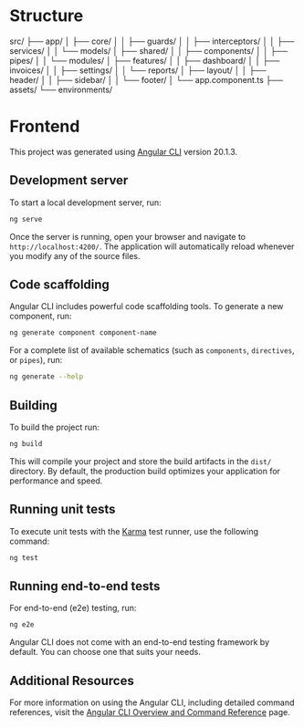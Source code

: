 # Structure

src/
├── app/
│   ├── core/
│   │   ├── guards/
│   │   ├── interceptors/
│   │   ├── services/
│   │   └── models/
│   ├── shared/
│   │   ├── components/
│   │   ├── pipes/
│   │   └── modules/
│   ├── features/
│   │   ├── dashboard/
│   │   ├── invoices/
│   │   ├── settings/
│   │   └── reports/
│   ├── layout/
│   │   ├── header/
│   │   ├── sidebar/
│   │   └── footer/
│   └── app.component.ts
├── assets/
└── environments/

# Frontend

This project was generated using [Angular CLI](https://github.com/angular/angular-cli) version 20.1.3.

## Development server

To start a local development server, run:

```bash
ng serve
```

Once the server is running, open your browser and navigate to `http://localhost:4200/`. The application will automatically reload whenever you modify any of the source files.

## Code scaffolding

Angular CLI includes powerful code scaffolding tools. To generate a new component, run:

```bash
ng generate component component-name
```

For a complete list of available schematics (such as `components`, `directives`, or `pipes`), run:

```bash
ng generate --help
```

## Building

To build the project run:

```bash
ng build
```

This will compile your project and store the build artifacts in the `dist/` directory. By default, the production build optimizes your application for performance and speed.

## Running unit tests

To execute unit tests with the [Karma](https://karma-runner.github.io) test runner, use the following command:

```bash
ng test
```

## Running end-to-end tests

For end-to-end (e2e) testing, run:

```bash
ng e2e
```

Angular CLI does not come with an end-to-end testing framework by default. You can choose one that suits your needs.

## Additional Resources

For more information on using the Angular CLI, including detailed command references, visit the [Angular CLI Overview and Command Reference](https://angular.dev/tools/cli) page.
